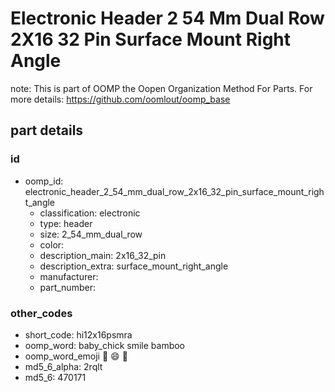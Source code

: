 # Electronic Header 2 54 Mm Dual Row 2X16 32 Pin Surface Mount Right Angle  

note: This is part of OOMP the Oopen Organization Method For Parts. For more details: https://github.com/oomlout/oomp_base

##  part details





### id
* oomp_id: electronic_header_2_54_mm_dual_row_2x16_32_pin_surface_mount_right_angle
  * classification: electronic
  * type: header
  * size: 2_54_mm_dual_row
  * color: 
  * description_main: 2x16_32_pin
  * description_extra: surface_mount_right_angle
  * manufacturer: 
  * part_number: 

### other_codes
* short_code: hi12x16psmra
* oomp_word: baby_chick smile bamboo
* oomp_word_emoji :baby_chick: :smile: :bamboo:
* md5_6_alpha: 2rqlt
* md5_6: 470171